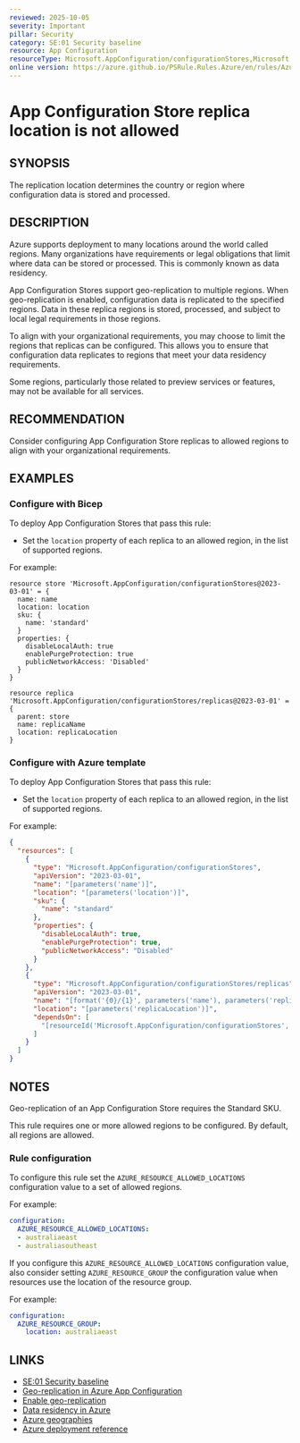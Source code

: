 ```yaml
---
reviewed: 2025-10-05
severity: Important
pillar: Security
category: SE:01 Security baseline
resource: App Configuration
resourceType: Microsoft.AppConfiguration/configurationStores,Microsoft.AppConfiguration/configurationStores/replicas
online version: https://azure.github.io/PSRule.Rules.Azure/en/rules/Azure.AppConfig.ReplicaLocation/
---
```


# App Configuration Store replica location is not allowed

## SYNOPSIS

The replication location determines the country or region where configuration data is stored and processed.

## DESCRIPTION

Azure supports deployment to many locations around the world called regions.
Many organizations have requirements or legal obligations that limit where data can be stored or processed.
This is commonly known as data residency.

App Configuration Stores support geo-replication to multiple regions.
When geo-replication is enabled, configuration data is replicated to the specified regions.
Data in these replica regions is stored, processed, and subject to local legal requirements in those regions.

To align with your organizational requirements, you may choose to limit the regions that replicas can be configured.
This allows you to ensure that configuration data replicates to regions that meet your data residency requirements.

Some regions, particularly those related to preview services or features, may not be available for all services.

## RECOMMENDATION

Consider configuring App Configuration Store replicas to allowed regions to align with your organizational requirements.

## EXAMPLES

### Configure with Bicep

To deploy App Configuration Stores that pass this rule:

- Set the `location` property of each replica to an allowed region, in the list of supported regions.

For example:

```bicep
resource store 'Microsoft.AppConfiguration/configurationStores@2023-03-01' = {
  name: name
  location: location
  sku: {
    name: 'standard'
  }
  properties: {
    disableLocalAuth: true
    enablePurgeProtection: true
    publicNetworkAccess: 'Disabled'
  }
}

resource replica 'Microsoft.AppConfiguration/configurationStores/replicas@2023-03-01' = {
  parent: store
  name: replicaName
  location: replicaLocation
}
```

<!-- external:avm avm/res/app-configuration/configuration-store replicas[*].location -->

### Configure with Azure template

To deploy App Configuration Stores that pass this rule:

- Set the `location` property of each replica to an allowed region, in the list of supported regions.

For example:

```json
{
  "resources": [
    {
      "type": "Microsoft.AppConfiguration/configurationStores",
      "apiVersion": "2023-03-01",
      "name": "[parameters('name')]",
      "location": "[parameters('location')]",
      "sku": {
        "name": "standard"
      },
      "properties": {
        "disableLocalAuth": true,
        "enablePurgeProtection": true,
        "publicNetworkAccess": "Disabled"
      }
    },
    {
      "type": "Microsoft.AppConfiguration/configurationStores/replicas",
      "apiVersion": "2023-03-01",
      "name": "[format('{0}/{1}', parameters('name'), parameters('replicaName'))]",
      "location": "[parameters('replicaLocation')]",
      "dependsOn": [
        "[resourceId('Microsoft.AppConfiguration/configurationStores', parameters('name'))]"
      ]
    }
  ]
}
```

## NOTES

Geo-replication of an App Configuration Store requires the Standard SKU.

This rule requires one or more allowed regions to be configured.
By default, all regions are allowed.

### Rule configuration

<!-- module:config rule AZURE_RESOURCE_ALLOWED_LOCATIONS -->

To configure this rule set the `AZURE_RESOURCE_ALLOWED_LOCATIONS` configuration value to a set of allowed regions.

For example:

```yaml
configuration:
  AZURE_RESOURCE_ALLOWED_LOCATIONS:
  - australiaeast
  - australiasoutheast
```

If you configure this `AZURE_RESOURCE_ALLOWED_LOCATIONS` configuration value,
also consider setting `AZURE_RESOURCE_GROUP` the configuration value when resources use the location of the resource group.

For example:

```yaml
configuration:
  AZURE_RESOURCE_GROUP:
    location: australiaeast
```

## LINKS

- [SE:01 Security baseline](https://learn.microsoft.com/azure/well-architected/security/establish-baseline)
- [Geo-replication in Azure App Configuration](https://learn.microsoft.com/azure/azure-app-configuration/concept-geo-replication)
- [Enable geo-replication](https://learn.microsoft.com/azure/azure-app-configuration/howto-geo-replication)
- [Data residency in Azure](https://azure.microsoft.com/explore/global-infrastructure/data-residency/#overview)
- [Azure geographies](https://azure.microsoft.com/explore/global-infrastructure/geographies/#geographies)
- [Azure deployment reference](https://learn.microsoft.com/azure/templates/microsoft.appconfiguration/configurationstores/replicas)
